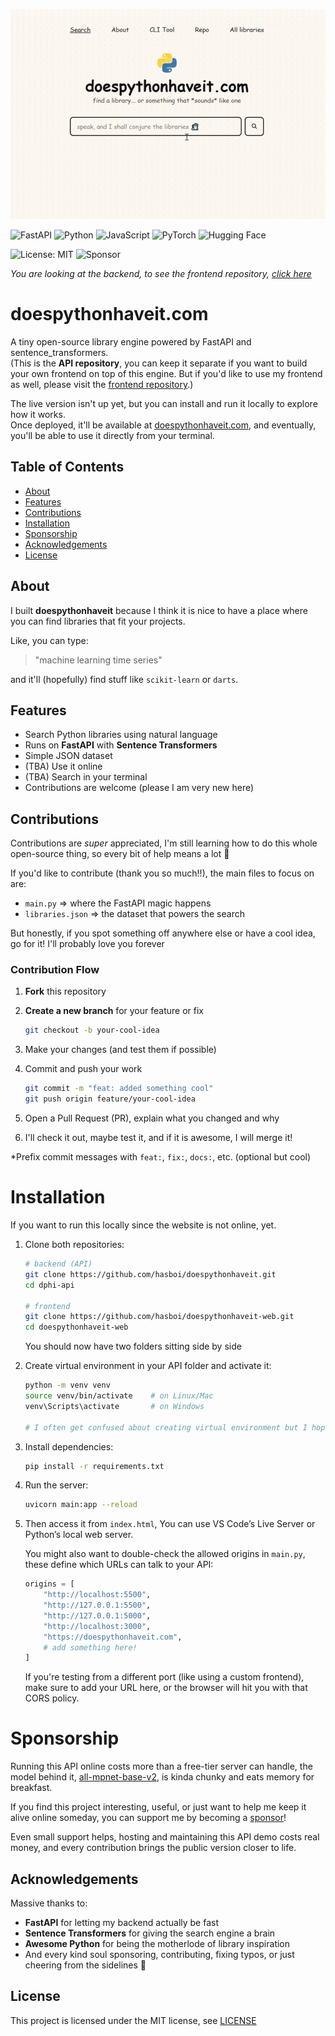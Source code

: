 ![doespythonhaveit](preview.gif)

![FastAPI](https://img.shields.io/badge/FastAPI-005571?style=for-the-badge&logo=fastapi)
![Python](https://img.shields.io/badge/python-3670A0?style=for-the-badge&logo=python&logoColor=ffdd54)
![JavaScript](https://img.shields.io/badge/javascript-%23323330.svg?style=for-the-badge&logo=javascript&logoColor=%23F7DF1E)
![PyTorch](https://img.shields.io/badge/PyTorch-%23EE4C2C.svg?style=for-the-badge&logo=PyTorch&logoColor=white)
![Hugging Face](https://img.shields.io/badge/Hugging%20Face-2D2D2D?style=for-the-badge&logo=huggingface&logoColor=FEE140)

![License: MIT](https://img.shields.io/badge/License-MIT-yellow.svg)
![Sponsor](https://img.shields.io/github/sponsors/hasboi)

*You are looking at the backend, to see the frontend repository, [click here](https://github.com/hasboi/doespythonhaveit-web)*

# doespythonhaveit.com  
A tiny open-source library engine powered by FastAPI and sentence_transformers.  
(This is the **API repository**, you can keep it separate if you want to build your own frontend on top of this engine. But if you'd like to use my frontend as well, please visit the [frontend repository](https://github.com/hasboi/doespythonhaveit-web).)

The live version isn't up yet, but you can install and run it locally to explore how it works.  
Once deployed, it'll be available at [doespythonhaveit.com](https://doespythonhaveit.com), and eventually, you'll be able to use it directly from your terminal.

## Table of Contents
- [About](#about)
- [Features](#features)
- [Contributions](#contributions)
- [Installation](#installation)
- [Sponsorship](#sponsorship)
- [Acknowledgements](#acknowledgements)
- [License](#license)

## About
I built **doespythonhaveit** because I think it is nice to have a place where you can find libraries that fit your projects.

Like, you can type:
> "machine learning time series"

and it'll (hopefully) find stuff like `scikit-learn` or `darts`.  

## Features
- Search Python libraries using natural language
- Runs on **FastAPI** with **Sentence Transformers**
- Simple JSON dataset
- (TBA) Use it online
- (TBA) Search in your terminal
- Contributions are welcome (please I am very new here)


## Contributions
Contributions are *super* appreciated, I'm still learning how to do this whole open-source thing, so every bit of help means a lot 🙏  

If you'd like to contribute (thank you so much!!), the main files to focus on are:
- `main.py` => where the FastAPI magic happens  
- `libraries.json` => the dataset that powers the search  

But honestly, if you spot something off anywhere else or have a cool idea, go for it! I'll probably love you forever

### Contribution Flow
1. **Fork** this repository  
2. **Create a new branch** for your feature or fix  
   ```bash
   git checkout -b your-cool-idea
    ```

3. Make your changes (and test them if possible)

4. Commit and push your work
    ```bash
    git commit -m "feat: added something cool"
    git push origin feature/your-cool-idea
    ```

5. Open a Pull Request (PR), explain what you changed and why

6. I'll check it out, maybe test it, and if it is awesome, I will merge it!

*Prefix commit messages with `feat:`, `fix:`, `docs:`, etc. (optional but cool)

# Installation 
If you want to run this locally since the website is not online, yet.

1. Clone both repositories:
    ```bash
    # backend (API)
   git clone https://github.com/hasboi/doespythonhaveit.git
   cd dphi-api

   # frontend
   git clone https://github.com/hasboi/doespythonhaveit-web.git
    cd doespythonhaveit-web
   ```
   You should now have two folders sitting side by side

2. Create virtual environment in your API folder and activate it:
    ```bash
    python -m venv venv
    source venv/bin/activate    # on Linux/Mac
    venv\Scripts\activate       # on Windows

    # I often get confused about creating virtual environment but I hope this is the correct way
    ```

3. Install dependencies:
    ```bash
    pip install -r requirements.txt
    ```

4. Run the server:
    ```bash
    uvicorn main:app --reload
    ```

5. Then access it from `index.html`, You can use VS Code’s Live Server or Python’s local web server.
   
   You might also want to double-check the allowed origins in `main.py`, these define which URLs can talk to your API:  
   ```python
   origins = [
       "http://localhost:5500",
       "http://127.0.0.1:5500",
       "http://127.0.0.1:5000",
       "http://localhost:3000",
       "https://doespythonhaveit.com",
       # add something here!
   ]
   ```
   If you're testing from a different port (like using a custom frontend), make sure to add your URL here, or the browser will hit you with that CORS policy.

# Sponsorship

Running this API online costs more than a free-tier server can handle, the model behind it, [all-mpnet-base-v2](https://huggingface.co/sentence-transformers/all-mpnet-base-v2), is kinda chunky and eats memory for breakfast.

If you find this project interesting, useful, or just want to help me keep it alive online someday, you can support me by becoming a [sponsor](https://github.com/sponsors/hasboi)!

Even small support helps, hosting and maintaining this API demo costs real money, and every contribution brings the public version closer to life.

## Acknowledgements

Massive thanks to:
- **FastAPI** for letting my backend actually be fast  
- **Sentence Transformers** for giving the search engine a brain  
- **Awesome Python** for being the motherlode of library inspiration  
- And every kind soul sponsoring, contributing, fixing typos, or just cheering from the sidelines 💙  

## License
This project is licensed under the MIT license, see [LICENSE](https://github.com/hasboi/doespythonhaveit/blob/main/LICENSE)